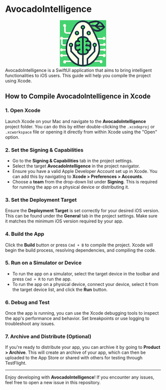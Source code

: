 # AvocadoIntelligence

<div align="center">
    <img src="avocadointeligence.swiftui/Assets.xcassets/AppIcon.appiconset/appstore.png" alt="App Logo" width="150"/>
</div>
AvocadoIntelligence is a SwiftUI application that aims to bring intelligent functionalities to iOS users. This guide will help you compile the project using Xcode.

## How to Compile AvocadoIntelligence in Xcode

### 1. Open Xcode

Launch Xcode on your Mac and navigate to the **AvocadoIntelligence** project folder. You can do this by either double-clicking the `.xcodeproj` or `.xcworkspace` file or opening it directly from within Xcode using the "Open" option.

### 2. Set the Signing & Capabilities

- Go to the **Signing & Capabilities** tab in the project settings.
- Select the target **AvocadoIntelligence** in the project navigator.
- Ensure you have a valid Apple Developer Account set up in Xcode. You can add this by navigating to **Xcode > Preferences > Accounts**.
- Choose a **team** from the drop-down list under **Signing**. This is required for running the app on a physical device or distributing it.

### 3. Set the Deployment Target

Ensure the **Deployment Target** is set correctly for your desired iOS version. This can be found under the **General** tab in the project settings. Make sure it matches the minimum iOS version required by your app.

### 4. Build the App

Click the **Build** button or press `Cmd + B` to compile the project. Xcode will begin the build process, resolving dependencies, and compiling the code.

### 5. Run on a Simulator or Device

- To run the app on a simulator, select the target device in the toolbar and press `Cmd + R` to run the app.
- To run the app on a physical device, connect your device, select it from the target device list, and click the **Run** button.

### 6. Debug and Test

Once the app is running, you can use the Xcode debugging tools to inspect the app's performance and behavior. Set breakpoints or use logging to troubleshoot any issues.

### 7. Archive and Distribute (Optional)

If you're ready to distribute your app, you can archive it by going to **Product > Archive**. This will create an archive of your app, which can then be uploaded to the App Store or shared with others for testing through TestFlight.

---

Enjoy developing with **AvocadoIntelligence**! If you encounter any issues, feel free to open a new issue in this repository.
